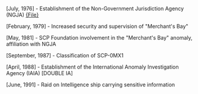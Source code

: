 [July, 1976] - Establishment of the Non-Government Jurisdiction Agency (NGJA) [{File}](git.jrblx.xyz/ztx/DE/files/NGJA_page-0001.jpg/raw)

[February, 1979] - Increased security and supervision of "Merchant's Bay"

[May, 1981] - SCP Foundation involvement in the "Merchant's Bay" anomaly, affiliation with NGJA

[September, 1987] - Classification of SCP-0MX1

[April, 1988] - Establishment of the International Anomaly Investigation Agency (IAIA) [DOUBLE IA]

[June, 1991] - Raid on Intelligence ship carrying sensitive information
